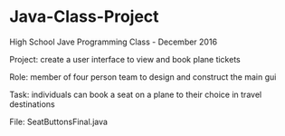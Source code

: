 # Java-Class-Project

High School Jave Programming Class - December 2016

Project: create a user interface to view and book plane tickets

Role: member of four person team to design and construct the main gui

Task: individuals can book a seat on a plane to their choice in travel destinations

File: SeatButtonsFinal.java
